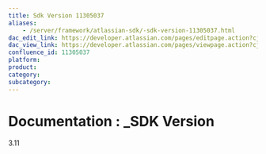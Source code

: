 ```yaml
---
title: Sdk Version 11305037
aliases:
    - /server/framework/atlassian-sdk/-sdk-version-11305037.html
dac_edit_link: https://developer.atlassian.com/pages/editpage.action?cjm=wozere&pageId=11305037
dac_view_link: https://developer.atlassian.com/pages/viewpage.action?cjm=wozere&pageId=11305037
confluence_id: 11305037
platform:
product:
category:
subcategory:
---
```

# Documentation : \_SDK Version

3.11

























